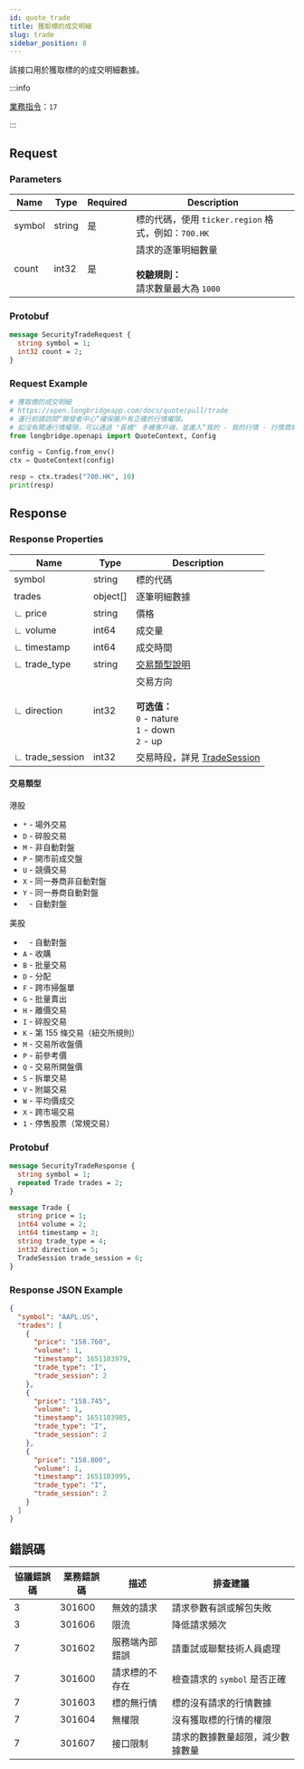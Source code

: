 ```yaml
---
id: quote_trade
title: 獲取標的成交明細
slug: trade
sidebar_position: 8
---
```


該接口用於獲取標的的成交明細數據。

:::info

[業務指令](../../socket/protocol/request)：`17`

:::

## Request

### Parameters

| Name   | Type   | Required | Description                                                              |
| ------ | ------ | -------- | ------------------------------------------------------------------------ |
| symbol | string | 是       | 標的代碼，使用 `ticker.region` 格式，例如：`700.HK`                      |
| count  | int32  | 是       | 請求的逐筆明細數量 <br /><br />**校驗規則：**<br />請求數量最大為 `1000` |

### Protobuf

```protobuf
message SecurityTradeRequest {
  string symbol = 1;
  int32 count = 2;
}
```

### Request Example

```python
# 獲取標的成交明細
# https://open.longbridgeapp.com/docs/quote/pull/trade
# 運行前請訪問“開發者中心“確保賬戶有正確的行情權限。
# 如沒有開通行情權限，可以通過 "長橋" 手機客戶端，並進入“我的 - 我的行情 - 行情商城”購買開通行情權限。
from longbridge.openapi import QuoteContext, Config

config = Config.from_env()
ctx = QuoteContext(config)

resp = ctx.trades("700.HK", 10)
print(resp)
```

## Response

### Response Properties

| Name            | Type     | Description                                                                       |
| --------------- | -------- | --------------------------------------------------------------------------------- |
| symbol          | string   | 標的代碼                                                                          |
| trades          | object[] | 逐筆明細數據                                                                      |
| ∟ price         | string   | 價格                                                                              |
| ∟ volume        | int64    | 成交量                                                                            |
| ∟ timestamp     | int64    | 成交時間                                                                          |
| ∟ trade_type    | string   | [交易類型說明](#交易類型)                                                         |
| ∟ direction     | int32    | 交易方向 <br /><br />**可选值：**<br />`0` - nature<br />`1` - down<br />`2` - up |
| ∟ trade_session | int32    | 交易時段，詳見 [TradeSession](../objects#tradesession---交易時段)                 |

#### 交易類型

港股

- `*` - 場外交易
- `D` - 碎股交易
- `M` - 非自動對盤
- `P` - 開市前成交盤
- `U` - 競價交易
- `X` - 同一券商非自動對盤
- `Y` - 同一券商自動對盤
- ` ` - 自動對盤

美股

- ` ` - 自動對盤
- `A` - 收購
- `B` - 批量交易
- `D` - 分配
- `F` - 跨市掃盤單
- `G` - 批量賣出
- `H` - 離價交易
- `I` - 碎股交易
- `K` - 第 155 條交易（紐交所規則）
- `M` - 交易所收盤價
- `P` - 前參考價
- `Q` - 交易所開盤價
- `S` - 拆單交易
- `V` - 附屬交易
- `W` - 平均價成交
- `X` - 跨市場交易
- `1` - 停售股票（常規交易）

### Protobuf

```protobuf
message SecurityTradeResponse {
  string symbol = 1;
  repeated Trade trades = 2;
}

message Trade {
  string price = 1;
  int64 volume = 2;
  int64 timestamp = 3;
  string trade_type = 4;
  int32 direction = 5;
  TradeSession trade_session = 6;
}
```

### Response JSON Example

```json
{
  "symbol": "AAPL.US",
  "trades": [
    {
      "price": "158.760",
      "volume": 1,
      "timestamp": 1651103979,
      "trade_type": "I",
      "trade_session": 2
    },
    {
      "price": "158.745",
      "volume": 1,
      "timestamp": 1651103985,
      "trade_type": "I",
      "trade_session": 2
    },
    {
      "price": "158.800",
      "volume": 1,
      "timestamp": 1651103995,
      "trade_type": "I",
      "trade_session": 2
    }
  ]
}
```

## 錯誤碼

| 協議錯誤碼 | 業務錯誤碼 | 描述           | 排查建議                         |
| ---------- | ---------- | -------------- | -------------------------------- |
| 3          | 301600     | 無效的請求     | 請求參數有誤或解包失敗           |
| 3          | 301606     | 限流           | 降低請求頻次                     |
| 7          | 301602     | 服務端內部錯誤 | 請重試或聯繫技術人員處理         |
| 7          | 301600     | 請求標的不存在 | 檢查請求的 `symbol` 是否正確     |
| 7          | 301603     | 標的無行情     | 標的沒有請求的行情數據           |
| 7          | 301604     | 無權限         | 沒有獲取標的行情的權限           |
| 7          | 301607     | 接口限制       | 請求的數據數量超限，減少數據數量 |
